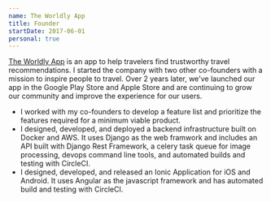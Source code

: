 ```yaml
---
name: The Worldly App
title: Founder
startDate: 2017-06-01
personal: true
---
```


<a href="https://theworldlyapp.com/" target="_blank">The Worldly App</a> is an app to help travelers find trustworthy travel recommendations. I started the company with two other co-founders with a mission to inspire people to travel. Over 2 years later, we've launched our app in the Google Play Store and Apple Store and are continuing to grow our community and improve the experience for our users.

* I worked with my co-founders to develop a feature list and prioritize the features required for a minimum viable product.
* I designed, developed, and deployed a backend infrastructure built on Docker and AWS. It uses Django as the web framwork and includes an API built with Django Rest Framework, a celery task queue for image processing, devops command line tools, and automated builds and testing with CircleCI.
* I designed, developed, and released an Ionic Application for iOS and Android. It uses Angular as the javascript framework and has automated build and testing with CircleCI.
